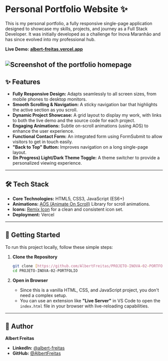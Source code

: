 # Personal Portfolio Website ✨

This is my personal portfolio, a fully responsive single-page application designed to showcase my skills, projects, and journey as a Full Stack Developer. It was initially developed as a challenge for Inova Maranhão and has since evolved into my professional hub.

**Live Demo:** **[albert-freitas.vercel.app](https://projeto-inova-02-portfolio.vercel.app/#home)**

![Screenshot of the portfolio homepage](./screenshot.png) 
---

## ✨ Features

-   **Fully Responsive Design:** Adapts seamlessly to all screen sizes, from mobile phones to desktop monitors.
-   **Smooth Scrolling & Navigation:** A sticky navigation bar that highlights the active section as you scroll.
-   **Dynamic Project Showcase:** A grid layout to display my work, with links to both the live demo and the source code for each project.
-   **Engaging Animations:** Subtle on-scroll animations (using AOS) to enhance the user experience.
-   **Functional Contact Form:** An integrated form using FormSubmit to allow visitors to get in touch easily.
-   **"Back to Top" Button:** Improves navigation on a long single-page layout.
-   **(In Progress) Light/Dark Theme Toggle:** A theme switcher to provide a personalized viewing experience.

---

## 🛠️ Tech Stack

-   **Core Technologies:** HTML5, CSS3, JavaScript (ES6+)
-   **Animations:** [AOS (Animate On Scroll)](https://michalsnik.github.io/aos/) Library for scroll animations.
-   **Icons:** [Remix Icon](https://remixicon.com/) for a clean and consistent icon set.
-   **Deployment:** Vercel

---

## 🚀 Getting Started

To run this project locally, follow these simple steps:

1.  **Clone the Repository**
    ```bash
    git clone [https://github.com/AlbertFreitas/PROJETO-INOVA-02-PORTFOLIO.git](https://github.com/AlbertFreitas/PROJETO-INOVA-02-PORTFOLIO.git)
    cd PROJETO-INOVA-02-PORTFOLIO
    ```

2.  **Open in Browser**
    * Since this is a vanilla HTML, CSS, and JavaScript project, you don't need a complex setup.
    * You can use an extension like **"Live Server"** in VS Code to open the `index.html` file in your browser with live-reloading capabilities.

---
## 👤 Author

**Albert Freitas**
-   **LinkedIn:** [@albert-freitas](https://www.linkedin.com/in/albert-freitas-a56a62280/)
-   **GitHub:** [@AlbertFreitas](https://github.com/AlbertFreitas)

